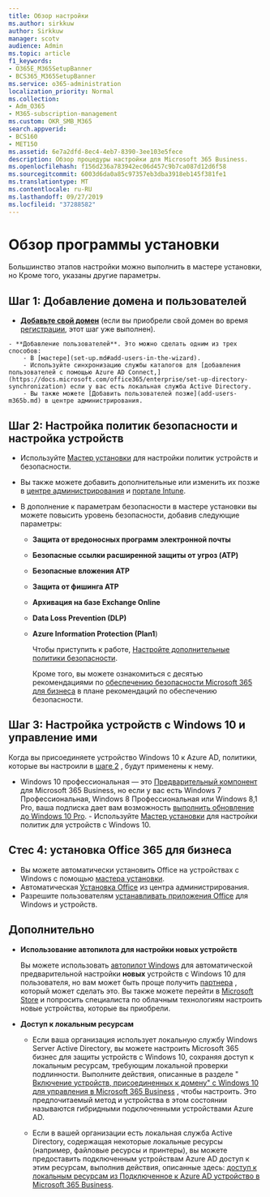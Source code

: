 ```yaml
---
title: Обзор настройки
ms.author: sirkkuw
author: Sirkkuw
manager: scotv
audience: Admin
ms.topic: article
f1_keywords:
- O365E_M365SetupBanner
- BCS365_M365SetupBanner
ms.service: o365-administration
localization_priority: Normal
ms.collection:
- Adm_O365
- M365-subscription-management
ms.custom: OKR_SMB_M365
search.appverid:
- BCS160
- MET150
ms.assetid: 6e7a2dfd-8ec4-4eb7-8390-3ee103e5fece
description: Обзор процедуры настройки для Microsoft 365 Business.
ms.openlocfilehash: f156d236a783942ec06d457c9b7ca087d12d6f58
ms.sourcegitcommit: 6003d6da0a85c97357eb3dba3918eb145f381fe1
ms.translationtype: MT
ms.contentlocale: ru-RU
ms.lasthandoff: 09/27/2019
ms.locfileid: "37288582"
---
```

# <a name="overview-of-setup"></a>Обзор программы установки

Большинство этапов настройки можно выполнить в мастере установки, но Кроме того, указаны другие параметры.


## <a name="step-1-add-your-domain-and-users"></a>Шаг 1: Добавление домена и пользователей

   - **[Добавьте свой домен](set-up.md#add-your-domain-to-personalize-sign-in)** (если вы приобрели свой домен во время [регистрации](sign-up.md), этот шаг уже выполнен).

    - **Добавление пользователей**. Это можно сделать одним из трех способов:
        - В [мастере](set-up.md#add-users-in-the-wizard).
        - Используйте синхронизацию службы каталогов для [добавления пользователей с помощью Azure AD Connect,](https://docs.microsoft.com/office365/enterprise/set-up-directory-synchronization) если у вас есть локальная служба Active Directory.
        - Вы также можете [Добавить пользователей позже](add-users-m365b.md) в центре администрирования.
## <a name="step-2-set-up-security-policies-and-configure-devices"></a>Шаг 2: Настройка политик безопасности и настройка устройств 

  - Используйте [Мастер установки](set-up.md#set-up-security-policies-and-device-configurations) для настройки политик устройств и безопасности. 
  - Вы также можете добавить дополнительные или изменить их позже в [центре администрирования](view-policies-and-devices.md) и [портале Intune](https://docs.microsoft.com/intune/tutorial-walkthrough-intune-portal).
  - В дополнение к параметрам безопасности в мастере установки вы можете повысить уровень безопасности, добавив следующие параметры:

      - **Защита от вредоносных программ электронной почты**
      - **Безопасные ссылки расширенной защиты от угроз (ATP)**
      - **Безопасные вложения ATP**
      - **Защита от фишинга ATP**
      - **Архивация на базе Exchange Online**
      - **Data Loss Prevention (DLP)**
      - **Azure Information Protection (Plan1**)

          Чтобы приступить к работе, [Настройте дополнительные политики безопасности](set-up-advanced-security.md).

        Кроме того, вы можете ознакомиться с десятью рекомендациями по [обеспечению безопасности Microsoft 365 для бизнеса](https://docs.microsoft.com/office365/admin/security-and-compliance/secure-your-business-data) в плане рекомендаций по обеспечению безопасности.

## <a name="step-3-set-up-and-manage-windows-10-devices"></a>Шаг 3: Настройка устройств с Windows 10 и управление ими

   Когда вы присоединяете устройство Windows 10 к Azure AD, политики, которые вы настроили в [шаге 2](#step-2-set-up-security-policies-and-configure-devices) , будут применены к нему.

   - Windows 10 профессиональная — это [Предварительный компонент](pre-requisites-for-data-protection.md) для Microsoft 365 Business, но если у вас есть Windows 7 Профессиональная, Windows 8 Профессиональная или Windows 8,1 Pro, ваша подписка дает вам возможность [выполнить обновление до Windows 10 Pro](https://docs.microsoft.com/microsoft-365/business/upgrade-to-windows-pro-creators-update).
    - Используйте [Мастер установки](set-up.md#set-up-security-policies-and-device-configurations) для настройки политик для устройств с Windows 10.

## <a name="stes-4-install-office-365-business"></a>Стес 4: установка Office 365 для бизнеса
- Вы можете автоматически установить Office на устройствах с Windows с помощью [мастера установки](set-up.md#deploy-office-365-client-apps).
- Автоматическая [Установка Office](auto-install-or-uninstall-office.md) из центра администрирования.
- Разрешите пользователям [устанавливать приложения Office](https://docs.microsoft.com/office365/admin/setup/install-applications) для Windows и устройств.
     
## <a name="advanced"></a>Дополнительно
- **Использование автопилота для настройки новых устройств**
            
     Вы можете использовать [автопилот Windows](add-autopilot-devices-and-profile.md) для автоматической предварительной настройки **новых** устройств с Windows 10 для пользователя, но вам может быть проще получить [партнера](https://www.microsoft.com/solution-providers/search) , который может сделать это. Вы также можете перейти в [Microsoft Store](https://go.microsoft.com/fwlink/?linkid=874598) и попросить специалиста по облачным технологиям настроить новые устройства, которые вы приобрели.

- **Доступ к локальным ресурсам**

     - Если ваша организация использует локальную службу Windows Server Active Directory, вы можете настроить Microsoft 365 бизнес для защиты устройств с Windows 10, сохраняя доступ к локальным ресурсам, требующим локальной проверки подлинности. Выполните действия, описанные в разделе " [Включение устройств, присоединенных к домену" с Windows 10 для управления в Microsoft 365 Business](manage-windows-devices.md) , чтобы настроить. Это предпочитаемый метод и устройства в этом состоянии называются гибридными подключенными устройствами Azure AD.

    - Если в вашей организации есть локальная служба Active Directory, содержащая некоторые локальные ресурсы (например, файловые ресурсы и принтеры), вы можете предоставить подключенным устройствам Azure AD доступ к этим ресурсам, выполнив действия, описанные здесь: [доступ к локальным ресурсам из Подключенное к Azure AD устройство в Microsoft 365 Business](access-resources.md).

  